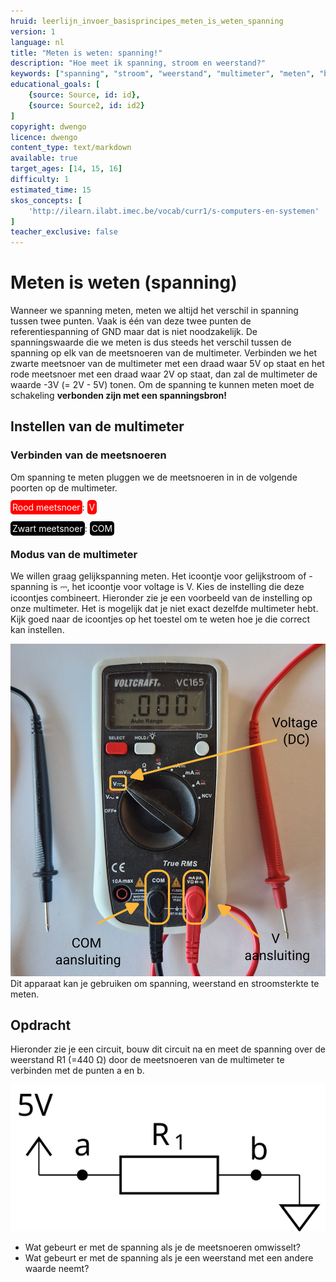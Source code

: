 ```yaml
---
hruid: leerlijn_invoer_basisprincipes_meten_is_weten_spanning
version: 1
language: nl
title: "Meten is weten: spanning!"
description: "Hoe meet ik spanning, stroom en weerstand?"
keywords: ["spanning", "stroom", "weerstand", "multimeter", "meten", "basisprincipes", "microcontroller", "µC", "arduino", "dwenguino"]
educational_goals: [
    {source: Source, id: id}, 
    {source: Source2, id: id2}
]
copyright: dwengo
licence: dwengo
content_type: text/markdown
available: true
target_ages: [14, 15, 16]
difficulty: 1
estimated_time: 15
skos_concepts: [
    'http://ilearn.ilabt.imec.be/vocab/curr1/s-computers-en-systemen'
]
teacher_exclusive: false
---
```


# Meten is weten (spanning)

Wanneer we spanning meten, meten we altijd het verschil in spanning tussen twee punten. Vaak is één van deze twee punten de referentiespanning of GND maar dat is niet noodzakelijk. De spanningswaarde die we meten is dus steeds het verschil tussen de spanning op elk van de meetsnoeren van de multimeter. Verbinden we het zwarte meetsnoer van de multimeter met een draad waar 5V op staat en het rode meetsnoer met een draad waar 2V op staat, dan zal de multimeter de waarde -3V (= 2V - 5V) tonen. Om de spanning te kunnen meten moet de schakeling **verbonden zijn met een spanningsbron!**

## Instellen van de multimeter

### Verbinden van de meetsnoeren

Om spanning te meten pluggen we de meetsnoeren in in de volgende poorten op de multimeter.

<span style="color: white; background-color: red; padding: 3px; border-radius: 5px; overflow:hidden">Rood meetsnoer</span>: <span style="color: white; background-color: red; padding: 3px; border-radius: 5px; overflow:hidden"> V </span><br><br>
<span style="color: white; background-color: black; padding: 3px; border-radius: 5px; overflow:hidden">Zwart meetsnoer</span>: <span style="color: white; background-color: black; padding: 3px; border-radius: 5px; overflow:hidden">COM</span>

### Modus van de multimeter
We willen graag gelijkspanning meten. Het icoontje voor gelijkstroom of -spanning is ⎓, het icoontje voor voltage is V. Kies de instelling die deze icoontjes combineert. Hieronder zie je een voorbeeld van de instelling op onze multimeter. Het is mogelijk dat je niet exact dezelfde multimeter hebt. Kijk goed naar de icoontjes op het toestel om te weten hoe je die correct kan instellen.

<img src="img/mm_voltage.png"></img>
Dit apparaat kan je gebruiken om spanning, weerstand en stroomsterkte te meten. 

<div class="dwengo-content assignment">
    <h2 class="title">Opdracht</h2>
    <div class="content">
        <p>
            Hieronder zie je een circuit, bouw dit circuit na en meet de spanning over de weerstand R1 (=440 Ω) door de meetsnoeren van de multimeter te verbinden met de punten a en b.
        </p>
        <img src="img/diagram_eu.svg"></img>
        <ul>
            <li>Wat gebeurt er met de spanning als je de meetsnoeren omwisselt?</li>
            <li>Wat gebeurt er met de spanning als je een weerstand met een andere waarde neemt?</li>
        </ul>
    </div>
</div>
